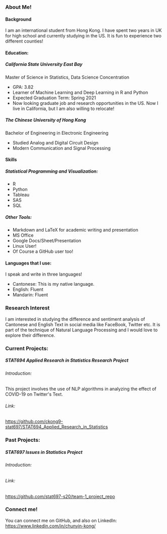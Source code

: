 

### About Me!
#### Background
I am an international student from Hong Kong. I have spent two years in UK for high school and currently studying in the US. It is fun to experience two different counties!

#### Education:

##### California State University East Bay
Master of Science in Statistics, Data Science Concentration

- GPA: 3.82
- Learner of Machine Learning and Deep Learning in R and Python
- Expected Graduation Term: Spring 2021
- Now looking graduate job and research opportunities in the US. Now I live in California, but I am also willing to relocate!

##### The Chinese University of Hong Kong
Bachelor of Engineering in Electronic Engineering

- Studied Analog and Digital Circuit Design
- Modern Communication and Signal Processing

#### Skills
##### Statistical Programming and Visualization:
- R
- Python
- Tableau
- SAS
- SQL

##### Other Tools:
- Markdown and LaTeX for academic writing and presentation
- MS Office
- Google Docs/Sheet/Presentation
- Linux User!
- Of Course a GitHub user too!

#### Languages that I use:
I speak and write in three languages!
- Cantonese: This is my native language.
- English: Fluent
- Mandarin: Fluent

### Research Interest
I am interested in studying the difference and sentiment analysis of Cantonese and English Text in social media like FaceBook, Twitter etc. It is part of the technique of Natural Language Processing and I would love to explore their difference.

### Current Projects:

##### STAT694 Applied Research in Statistics Research Project

###### Introduction:
This project involves the use of NLP algorithms in analyzing the effect of COVID-19 on Twitter's Text.

###### Link:
https://github.com/ckong9-stat697/STAT694_Applied_Research_in_Statistics


### Past Projects:

##### STAT697 Issues in Statistics Project
###### Introduction:

###### Link:
https://github.com/stat697-s20/team-1_project_repo

### Connect me!
You can connect me on GitHub, and also on LinkedIn:
https://www.linkedin.com/in/chunyin-kong/
